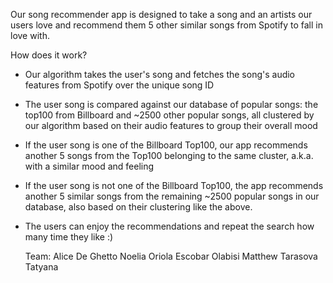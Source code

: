 Our song recommender app is designed to take a song and an artists our users love and recommend them 5 other similar songs from Spotify to fall in love with.

How does it work?
- Our algorithm takes the user's song and fetches the song's audio features from Spotify over the unique song ID
- The user song is compared against our database of popular songs: the top100 from Billboard and ~2500 other popular songs, all clustered by our algorithm based on their audio features to group their overall mood
- If the user song is one of the Billboard Top100, our app recommends another 5 songs from the Top100 belonging to the same cluster, a.k.a. with a similar mood and feeling
- If the user song is not one of the Billboard Top100, the app recommends another 5 similar songs from the remaining ~2500 popular songs in our database, also based on their clustering like the above.
- The users can enjoy the recommendations and repeat the search how many time they like :)

  Team:
  Alice De Ghetto
  Noelia Oriola Escobar
  Olabisi Matthew
  Tarasova Tatyana

